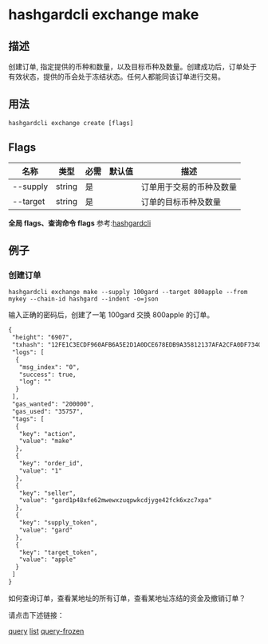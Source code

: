 # hashgardcli exchange make

## 描述

创建订单, 指定提供的币种和数量，以及目标币种及数量。创建成功后，订单处于有效状态，提供的币会处于冻结状态。任何人都能同该订单进行交易。

## 用法

```shell
hashgardcli exchange create [flags]
```

## Flags

| 名称       | 类型                  | 必需        | 默认值            | 描述      |
| --------------- | ---------------- | -------------- | --------- | ------------- |
| --supply     | string | 是 || 订单用于交易的币种及数量             |
| --target        | string | 是 || 订单的目标币种及数量           |

**全局 flags、查询命令 flags** 参考:[hashgardcli](../README.md)

## 例子

### 创建订单

```shell
hashgardcli exchange make --supply 100gard --target 800apple --from mykey --chain-id hashgard --indent -o=json
```

输入正确的密码后，创建了一笔 100gard 交换 800apple 的订单。

```txt
{
 "height": "6907",
 "txhash": "12FE1C3ECDF960AFB6A5E2D1A0DCE678EDB9A35812137AFA2CFA0DF7340C8F12",
 "logs": [
  {
   "msg_index": "0",
   "success": true,
   "log": ""
  }
 ],
 "gas_wanted": "200000",
 "gas_used": "35757",
 "tags": [
  {
   "key": "action",
   "value": "make"
  },
  {
   "key": "order_id",
   "value": "1"
  },
  {
   "key": "seller",
   "value": "gard1p48xfe62mwewxzuqpwkcdjyge42fck6xzc7xpa"
  },
  {
   "key": "supply_token",
   "value": "gard"
  },
  {
   "key": "target_token",
   "value": "apple"
  }
 ]
}
```

如何查询订单，查看某地址的所有订单，查看某地址冻结的资金及撤销订单？

请点击下述链接：

[query](query.md)
[list](list.md)
[query-frozen](query-frozen.md)
